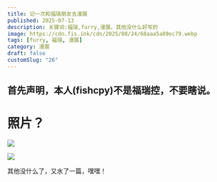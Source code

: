 ```yaml
---
title: 记一次和福瑞朋友去漫展
published: 2025-07-13
description: 关键词:福瑞,furry,漫展。其他没什么好写的
image: https://cdn.fis.ink/cdn/2025/08/24/68aaa5a89ec79.webp 
tags: [furry, 福瑞, 漫展]
category: 漫展
draft: false
customSlug: "26"
---
```

## 首先声明，本人(fishcpy)不是福瑞控，不要瞎说。

# 照片？
![](https://cdn.fis.ink/img/2025/07/14/68740ce6155ee.jpg)

![](https://cdn.fis.ink/img/2025/07/14/68740d9f2ceae.jpg)

其他没什么了，又水了一篇，嘿嘿！